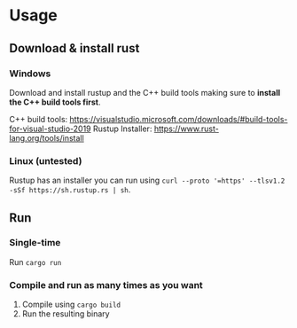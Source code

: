 # Usage

## Download & install rust

### Windows

Download and install rustup and the C++ build tools making sure to **install the C++ build tools first**.

C++ build tools: https://visualstudio.microsoft.com/downloads/#build-tools-for-visual-studio-2019
Rustup Installer: https://www.rust-lang.org/tools/install

### Linux (untested)

Rustup has an installer you can run using ```curl --proto '=https' --tlsv1.2 -sSf https://sh.rustup.rs | sh```.

## Run

### Single-time
Run ```cargo run```

### Compile and run as many times as you want

1. Compile using ```cargo build```
2. Run the resulting binary